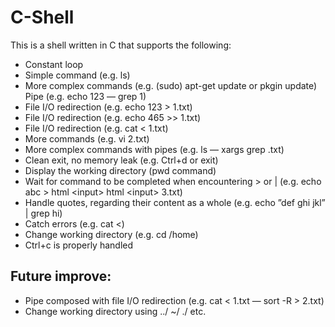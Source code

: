 # C-Shell

This is a shell written in C that supports the following:

- Constant loop
- Simple command (e.g. ls)
- More complex commands (e.g. (sudo) apt-get update or pkgin update) Pipe (e.g. echo 123 — grep 1)
- File I/O redirection (e.g. echo 123 > 1.txt)
- File I/O redirection (e.g. echo 465 >> 1.txt)
- File I/O redirection (e.g. cat < 1.txt)
- More commands (e.g. vi 2.txt)
- More complex commands with pipes (e.g. ls — xargs grep .txt)
- Clean exit, no memory leak (e.g. Ctrl+d or exit)
- Display the working directory (pwd command)
- Wait for command to be completed when encountering > or | (e.g. echo abc >
html &lt;input&gt;
html &lt;input&gt; 3.txt)
- Handle quotes, regarding their content as a whole (e.g. echo ”def ghi jkl” | grep hi)
- Catch errors (e.g. cat <)
- Change working directory (e.g. cd /home) 
- Ctrl+c is properly handled

## Future improve:

- Pipe composed with file I/O redirection (e.g. cat < 1.txt — sort -R > 2.txt) 
- Change working directory using ../ ~/ ./ etc.
